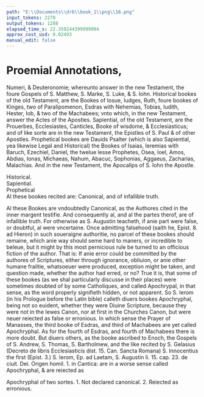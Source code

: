 ```yaml
---
path: "E:\\Documents\\drb\\book_1\\png\\16.png"
input_tokens: 2270
output_tokens: 1208
elapsed_time_s: 22.359244399999994
approx_cost_usd: 0.02493
manual_edit: false
---
```

# Proemial Annotations,

Numeri, & Deuteronomie; whereunto answer in the new Testament, the foure Gospels of S. Matthew, S. Marke, S. Luke, & S. Iohn. Historical bookes of the old Testament, are the Bookes of Iosue, Iudges, Ruth, foure bookes of Kinges, two of Paralipomenon, Esdras with Nehemias, Tobias, Iudith, Hester, Iob, & two of the Machabees; vnto which, in the new Testament, answer the Actes of the Apostles. Sapiential, of the old Testament, are the Prouerbes, Ecclesiastes, Canticles, Booke of wisdome, & Ecclesiasticus; and of like sorte are in the new Testament, the Epistles of S. Paul & of other Apostles. Prophetical bookes are Dauids Psalter (which is also Sapiential, yea likewise Legal and Historical) the Bookes of Isaias, Ieremias with Baruch, Ezechiel, Daniel, the twelue lesse Prophetes, Osea, Ioel, Amos, Abdias, Ionas, Michaeas, Nahum, Abacuc, Sophonias, Aggaeus, Zacharias, Malachias. And in the new Testament, the Apocalips of S. Iohn the Apostle.

<aside>Historical.</aside>

<aside>Sapiential.</aside>

<aside>Prophetical</aside>

<aside>Al these bookes recited are: Canonical, and of infallible truth.</aside>

Al these Bookes are vndoubtedly Canonical, as the Authores cited in the inner margent testifie. And consequently al, and al the partes therof, are of infallible truth. For otherwise as S. Augustin teacheth, if anie part were false, or doubtful, al were vncertaine. Once admitting falsehood (saith he, Epist. 8. ad Hieron) in such soueraigne authoritie, no parcel of these bookes should remaine, which anie way should seme hard to maners, or incredible to beleue, but it might by this most pernicious rule be turned to an officious fiction of the author. That is: If anie error could be committed by the authores of Scriptures, either through ignorance, obliuion, or anie other humane frailtie, whatsoeuer were produced, exception might be taken, and question made, whether the author had erred, or no? True it is, that some of these bookes (as we shal particularly discusse in their places) were sometimes doubted of by some Catholiques, and called Apochrypal, in that sense, as the word properly signifieth hidden, or not apparent. So S. Ierom (in his Prologue before the La­tin bible) calleth diuers bookes Apochryphal, being not so euident, whether they were Diuine Scripture, because they were not in the Iewes Canon, nor at first in the Churches Canon, but were neuer reiected as false or erronious. In which sense the Prayer of Manasses, the third booke of Esdras, and third of Machabees are yet called Apochryphal. As for the fourth of Esdras, and fourth of Machabees there is more doubt. But diuers others, as the booke ascribed to Enoch, the Gospels of S. Andrew, S. Thomas, S. Bartholmew, and the like recited by S. Gelasius (Decreto de libris Eccle­siasticis dist. 15. Can. Sancta Romana) S. Innocentius the first (Epist. 3.) S. Ierom, Ep. ad Laetam, S. Augustin li. 15. cap. 23. de ciuit. Dei. Origen homil. 1. in Cantica: are in a worse sense called Apochryphal, & are reiected as

<aside>Apochryphal of two sortes. 1. Not decla­red canonical. 2. Reiected as erronious.</aside>

[^1]: Cont. Cath. An. Dni 415.

[^2]: Cont. Luc.de cap.59.

[^3]: Florent. Instruct. Armen:

[^4]: decret.7.

[^5]: Trident Sess. 4.

[^6]: Syll. 4. S. Athe.

[^7]: in Synop.

[^8]: S. Aug. li.2. c.8 li Christia.

[^9]: sider.li. 6. Ety­mol c.1.

[^10]: Nicep.li. li.4.cap. 35.

[^11]: Euseb.li. 6.c.8.
